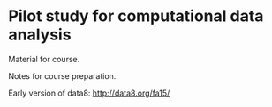 # Pilot study for computational data analysis

Material for course.

Notes for course preparation.

Early version of data8: http://data8.org/fa15/
